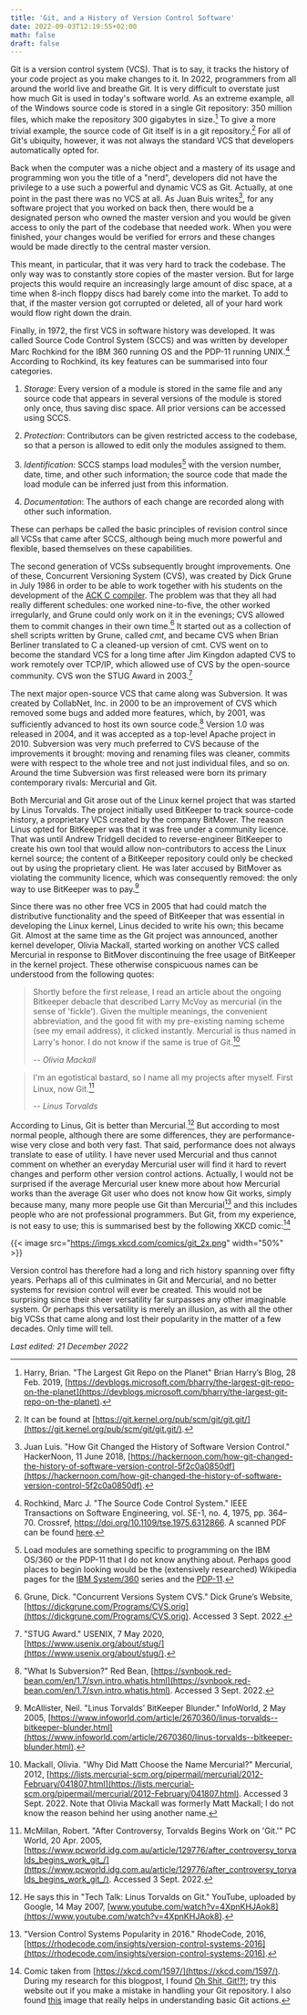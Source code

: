 ```yaml
---
title: 'Git, and a History of Version Control Software'
date: 2022-09-03T12:19:55+02:00
math: false
draft: false
---
```


Git is a version control system (VCS). That is to say, it tracks the history of
your code project as you make changes to it. In 2022, programmers from all
around the world live and breathe Git. It is very difficult to overstate just
how much Git is used in today's software world. As an extreme example, all of
the Windows source code is stored in a single Git repository: 350 million
files, which make the repository 300 gigabytes in size.[^1] To give a more
trivial example, the source code of Git itself is in a git repository.[^2] For
all of Git's ubiquity, however, it was not always the standard VCS that
developers automatically opted for.

Back when the computer was a niche object and a mastery of its usage and
programming won you the title of a "nerd", developers did not have the
privilege to a use such a powerful and dynamic VCS as Git. Actually, at one
point in the past there was no VCS at all. As Juan Buis writes[^3], for any
software project that you worked on back then, there would be a designated
person who owned the master version and you would be given access to only the
part of the codebase that needed work.  When you were finished, your changes
would be verified for errors and these changes would be made directly to the
central master version.

This meant, in particular, that it was very hard to track the codebase. The
only way was to constantly store copies of the master version. But for large
projects this would require an increasingly large amount of disc space, at a
time when 8-inch floppy discs had barely come into the market. To add to that,
if the master version got corrupted or deleted, all of your hard work would
flow right down the drain.

Finally, in 1972, the first VCS in software history was developed. It was
called Source Code Control System (SCCS) and was written by developer Marc
Rochkind for the IBM 360 running OS and the PDP-11 running UNIX.[^4] According
to Rochkind, its key features can be summarised into four categories.

1. _Storage_: Every version of a module is stored in the same file and any
   source code that appears in several versions of the module is stored only
   once, thus saving disc space. All prior versions can be accessed using SCCS.

2. _Protection_: Contributors can be given restricted access to the codebase,
   so that a person is allowed to edit only the modules assigned to them.

3. _Identification_: SCCS stamps load modules[^5] with the version number,
   date, time, and other such information; the source code that made the load
   module can be inferred just from this information.

4. _Documentation_: The authors of each change are recorded along with other
   such information.

These can perhaps be called the basic principles of revision control since all
VCSs that came after SCCS, although being much more powerful and flexible, based
themselves on these capabilities.

The second generation of VCSs subsequently brought improvements.  One of these,
Concurrent Versioning System (CVS), was created by Dick Grune in July 1986 in
order to be able to work together with his students on the development of the
[ACK C compiler](https://en.wikipedia.org/wiki/Amsterdam_Compiler_Kit). The
problem was that they all had really different schedules: one worked
nine-to-five, the other worked irregularly, and Grune could only work on it in
the evenings; CVS allowed them to commit changes in their own time.[^6] It
started out as a collection of shell scripts written by Grune, called _cmt_,
and became CVS when Brian Berliner translated to C a cleaned-up version of cmt.
CVS went on to become the standard VCS for a long time after Jim Kingdon
adapted CVS to work remotely over TCP/IP, which allowed use of CVS by the
open-source community.  CVS won the STUG Award in 2003.[^7]

The next major open-source VCS that came along was Subversion. It was created
by CollabNet, Inc. in 2000 to be an improvement of CVS which removed some bugs
and added more features, which, by 2001, was sufficiently advanced to host its
own source code.[^8] Version 1.0 was released in 2004, and it was accepted as
a top-level Apache project in 2010. Subversion was very much preferred to CVS
because of the improvements it brought: moving and renaming files was cleaner,
commits were with respect to the whole tree and not just individual files, and
so on. Around the time Subversion was first released were born its primary
contemporary rivals: Mercurial and Git.

Both Mercurial and Git arose out of the Linux kernel project that was started
by Linus Torvalds. The project initially used BitKeeper to track source-code
history, a proprietary VCS created by the company BitMover. The reason Linus
opted for BitKeeper was that it was free under a community licence. That was
until Andrew Tridgell decided to reverse-engineer BitKeeper to create his own
tool that would allow non-contributors to access the Linux kernel source; the
content of a BitKeeper repository could only be checked out by using the
proprietary client. He was later accused by BitMover as violating the community
licence, which was consequently removed: the only way to use BitKeeper was to
pay.[^9]

Since there was no other free VCS in 2005 that had could match the distributive
functionality and the speed of BitKeeper that was essential in developing the
Linux kernel, Linus decided to write his own; this became Git. Almost at the
same time as the Git project was announced, another kernel developer, Olivia
Mackall, started working on another VCS called Mercurial in response to
BitMover discontinuing the free usage of BitKeeper in the kernel project.
These otherwise conspicuous names can be understood from the following quotes:

> Shortly before the first release, I read an article about the ongoing
> Bitkeeper debacle that described Larry McVoy as mercurial (in the sense
> of 'fickle'). Given the multiple meanings, the convenient abbreviation,
> and the good fit with my pre-existing naming scheme (see my email
> address), it clicked instantly. Mercurial is thus named in Larry's
> honor. I do not know if the same is true of Git.[^10]
>
> -- _Olivia Mackall_

> I'm an egotistical bastard, so I name all my projects after myself. First
> Linux, now Git.[^11]
>
> -- _Linus Torvalds_

According to Linus, Git is better than Mercurial.[^12] But according to most
normal people, although there are some differences, they are performance-wise
very close and both very fast. That said, performance does not always translate
to ease of utility. I have never used Mercurial and thus cannot comment on
whether an everyday Mercurial user will find it hard to revert changes and
perform other version control actions. Actually, I would not be surprised if
the average Mercurial user knew more about how Mercurial works than the average
Git user who does not know how Git works, simply because many, many more people
use Git than Mercurial[^13] and this includes people who are not professional
programmers.  But Git, from my experience, is not easy to use; this is
summarised best by the following XKCD comic:[^14]

{{< image src="https://imgs.xkcd.com/comics/git_2x.png" width="50%" >}}

Version control has therefore had a long and rich history spanning over fifty
years. Perhaps all of this culminates in Git and Mercurial, and no better
systems for revision control will ever be created. This would not be surprising
since their sheer versatility far surpasses any other imaginable system.  Or
perhaps this versatility is merely an illusion, as with all the other big VCSs
that came along and lost their popularity in the matter of a few decades. Only
time will tell.

_Last edited: 21 December 2022_ 

[^1]: Harry, Brian. "The Largest Git Repo on the Planet" Brian Harry’s Blog, 28 Feb. 2019, [https://devblogs.microsoft.com/bharry/the-largest-git-repo-on-the-planet](https://devblogs.microsoft.com/bharry/the-largest-git-repo-on-the-planet).

[^2]: It can be found at [https://git.kernel.org/pub/scm/git/git.git/](https://git.kernel.org/pub/scm/git/git.git/).

[^3]: Juan Luis. "How Git Changed the History of Software Version Control." HackerNoon, 11 June 2018, [https://hackernoon.com/how-git-changed-the-history-of-software-version-control-5f2c0a0850df](https://hackernoon.com/how-git-changed-the-history-of-software-version-control-5f2c0a0850df).

[^4]: Rochkind, Marc J. "The Source Code Control System." IEEE Transactions on Software Engineering, vol. SE-1, no. 4, 1975, pp. 364–70. Crossref, https://doi.org/10.1109/tse.1975.6312866. A scanned PDF can be found [here](https://basepath.com/aup/talks/SCCS-Slideshow.pdf).

[^5]: Load modules are something specific to programming on the IBM OS/360 or the PDP-11 that I do not know anything about. Perhaps good places to begin looking would be the (extensively researched) Wikipedia pages for the [IBM System/360](https://en.wikipedia.org/wiki/IBM_System/360) series and the [PDP-11](https://en.wikipedia.org/wiki/PDP-11).

[^6]: Grune, Dick. "Concurrent Versions System CVS." Dick Grune’s Website, [https://dickgrune.com/Programs/CVS.orig](https://dickgrune.com/Programs/CVS.orig). Accessed 3 Sept. 2022.

[^7]: "STUG Award." USENIX, 7 May 2020, [https://www.usenix.org/about/stug/](https://www.usenix.org/about/stug/).

[^8]: "What Is Subversion?" Red Bean, [https://svnbook.red-bean.com/en/1.7/svn.intro.whatis.html](https://svnbook.red-bean.com/en/1.7/svn.intro.whatis.html). Accessed 3 Sept. 2022.

[^9]: McAllister, Neil. "Linus Torvalds’ BitKeeper Blunder." InfoWorld, 2 May 2005, [https://www.infoworld.com/article/2670360/linus-torvalds--bitkeeper-blunder.html](https://www.infoworld.com/article/2670360/linus-torvalds--bitkeeper-blunder.html).

[^10]: Mackall, Olivia. "Why Did Matt Choose the Name Mercurial?" Mercurial, 2012, [https://lists.mercurial-scm.org/pipermail/mercurial/2012-February/041807.html](https://lists.mercurial-scm.org/pipermail/mercurial/2012-February/041807.html). Accessed 3 Sept. 2022. Note that Olivia Mackall was formerly Matt Mackall; I do not know the reason behind her using another name.

[^11]: McMillan, Robert. "After Controversy, Torvalds Begins Work on 'Git.'" PC World, 20 Apr. 2005, [https://www.pcworld.idg.com.au/article/129776/after_controversy_torvalds_begins_work_git_/](https://www.pcworld.idg.com.au/article/129776/after_controversy_torvalds_begins_work_git_/). Accessed 3 Sept. 2022.

[^12]: He says this in "Tech Talk: Linus Torvalds on Git." YouTube, uploaded by Google, 14 May 2007, [www.youtube.com/watch?v=4XpnKHJAok8](https://www.youtube.com/watch?v=4XpnKHJAok8).

[^13]: "Version Control Systems Popularity in 2016." RhodeCode, 2016, [https://rhodecode.com/insights/version-control-systems-2016](https://rhodecode.com/insights/version-control-systems-2016).

[^14]: Comic taken from [https://xkcd.com/1597/](https://xkcd.com/1597/). During my research for this blogpost, I found [Oh Shit, Git!?!](https://ohshitgit.com/); try this website out if you make a mistake in handling your Git repository. I also found [this](https://hackaday.com/wp-content/uploads/2017/04/flowgit.png) image that really helps in understanding basic Git actions.
